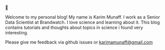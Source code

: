 👋

Welcome to my personal blog! My name is Karim Munaff. I work as a Senior Data Scientist at Brandwatch. I love science and learning about it. This blog contains tutorials and thoughts about topics in science i found very interesting.
 
Please give me feedback via github issues or karimamunaff@gmail.com